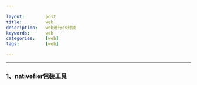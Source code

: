 ```yaml
---

layout:        post
title:         web
description:   web进行cs封装
keywords:      web
categories:    [web]
tags:          [web]

---
```


----------------------------


### 1、nativefier包装工具
